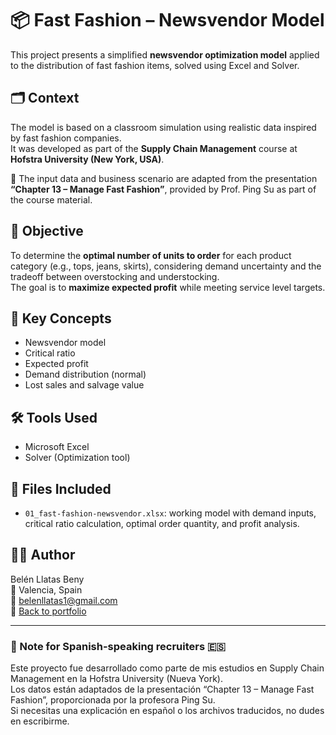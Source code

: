 # 📦 Fast Fashion – Newsvendor Model

This project presents a simplified **newsvendor optimization model** applied to the distribution of fast fashion items, solved using Excel and Solver.

## 🗂️ Context

The model is based on a classroom simulation using realistic data inspired by fast fashion companies.  
It was developed as part of the **Supply Chain Management** course at **Hofstra University (New York, USA)**.

🧾 The input data and business scenario are adapted from the presentation **“Chapter 13 – Manage Fast Fashion”**, provided by Prof. Ping Su as part of the course material.

## 🎯 Objective

To determine the **optimal number of units to order** for each product category (e.g., tops, jeans, skirts), considering demand uncertainty and the tradeoff between overstocking and understocking.  
The goal is to **maximize expected profit** while meeting service level targets.

## 🧠 Key Concepts

- Newsvendor model  
- Critical ratio  
- Expected profit  
- Demand distribution (normal)  
- Lost sales and salvage value

## 🛠️ Tools Used

- Microsoft Excel  
- Solver (Optimization tool)

## 📁 Files Included

- `01_fast-fashion-newsvendor.xlsx`: working model with demand inputs, critical ratio calculation, optimal order quantity, and profit analysis.

## 👩‍💻 Author

Belén Llatas Beny  
📍 Valencia, Spain  
📧 belenllatas1@gmail.com  
🔗 [Back to portfolio](../README.md)

---

### 📝 Note for Spanish-speaking recruiters 🇪🇸

Este proyecto fue desarrollado como parte de mis estudios en Supply Chain Management en la Hofstra University (Nueva York).  
Los datos están adaptados de la presentación “Chapter 13 – Manage Fast Fashion”, proporcionada por la profesora Ping Su.  
Si necesitas una explicación en español o los archivos traducidos, no dudes en escribirme.



